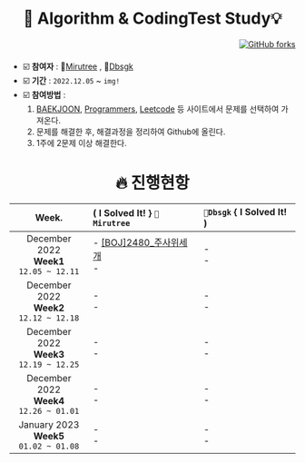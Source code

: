 <div align=center><h1>  🧠 Algorithm & CodingTest Study💡  </h1></div>
<div align=right>
   
[![GitHub forks](https://img.shields.io/github/forks/mirutree/AlgorithmStudy?style=social)](https://github.com/mirutree/AlgorithmStudy/fork)
</div>
   
#### 
 - ☑️ **참여자** : 🐣[Mirutree](https://github.com/mirutree) , 🐤[Dbsgk](https://github.com/dbsgk)
 - ☑️ **기간** : `2022.12.05` ~ `img!`
 - ☑️ **참여방법** :    
    1. [BAEKJOON](https://www.acmicpc.net/), [Programmers](https://programmers.co.kr/), [Leetcode](https://programmers.co.kr/) 등 사이트에서 문제를 선택하여 가져온다.
    2. 문제를 해결한 후, 해결과정을 정리하여 Github에 올린다.
    3. 1주에 2문제 이상 해결한다.   
   
   
<div align=center><h1> 🔥 진행현항  </h1></div>
   
| Week. | ( I Solved It! } `🐣Mirutree` | `🐤Dbsgk` { I Solved It! ) |
|:-----:|:----------------|:----------------|
| December 2022 <br> **Week1** <br> `12.05 ~ 12.11` |- [[BOJ]2480_주사위세개](https://github.com/mirutree/AlgorithmStudy/blob/main/mirutree/WEEK1/%5BBOJ%5D2480_%EC%A3%BC%EC%82%AC%EC%9C%84%EC%84%B8%EA%B0%9C.md) <br> - |- <br> - |
| December 2022 <br> **Week2** <br> `12.12 ~ 12.18` |- <br> - |- <br> - |
| December 2022 <br> **Week3** <br> `12.19 ~ 12.25` |- <br> - |- <br> - |
| December 2022 <br> **Week4** <br> `12.26 ~ 01.01` |- <br> - |- <br> - |
| January 2023 <br> **Week5** <br> `01.02 ~ 01.08` |- <br> - |- <br> - |
